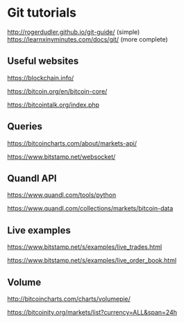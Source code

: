 # Git tutorials
http://rogerdudler.github.io/git-guide/ (simple)
https://learnxinyminutes.com/docs/git/ (more complete)

## Useful websites
https://blockchain.info/

https://bitcoin.org/en/bitcoin-core/

https://bitcointalk.org/index.php

## Queries
https://bitcoincharts.com/about/markets-api/

https://www.bitstamp.net/websocket/

## Quandl API
https://www.quandl.com/tools/python

https://www.quandl.com/collections/markets/bitcoin-data

## Live examples
https://www.bitstamp.net/s/examples/live_trades.html

https://www.bitstamp.net/s/examples/live_order_book.html


## Volume
http://bitcoincharts.com/charts/volumepie/

https://bitcoinity.org/markets/list?currency=ALL&span=24h
